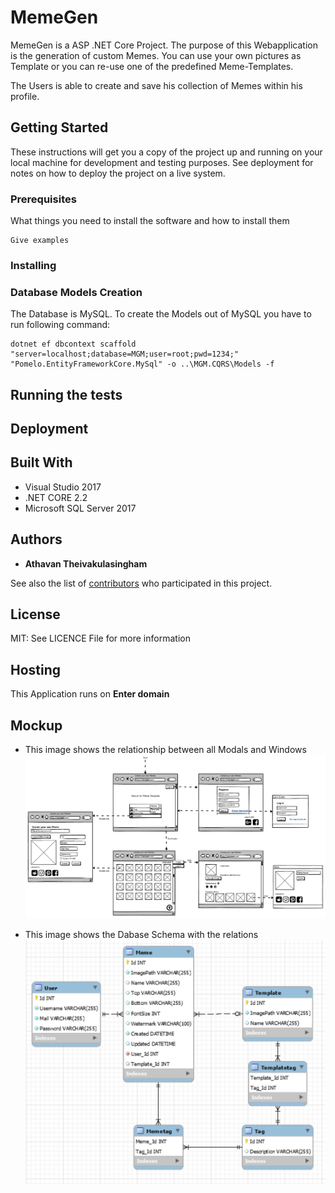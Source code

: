 
# MemeGen

MemeGen is a ASP .NET Core Project. The purpose of this Webapplication is the generation of custom Memes. You can use your own pictures as Template or you can re-use one of the predefined Meme-Templates.  

The Users is able to create and save his collection of Memes within his profile.

## Getting Started

These instructions will get you a copy of the project up and running on your local machine for development and testing purposes. See deployment for notes on how to deploy the project on a live system.

### Prerequisites

What things you need to install the software and how to install them

```
Give examples
```

### Installing

### Database Models Creation

The Database is MySQL. To create the Models out of MySQL you have to run following command:
```
dotnet ef dbcontext scaffold "server=localhost;database=MGM;user=root;pwd=1234;" "Pomelo.EntityFrameworkCore.MySql" -o ..\MGM.CQRS\Models -f
```

## Running the tests

## Deployment

## Built With

- Visual Studio 2017
- .NET CORE 2.2
- Microsoft SQL Server 2017

## Authors

* **Athavan Theivakulasingham**

See also the list of [contributors](https://github.com/Athiiii/MemeGen/contributors) who participated in this project.

## License
MIT: See LICENCE File for more information

## Hosting
This Application runs on **Enter domain**

## Mockup

* This image shows the relationship between all Modals and Windows 
![MockupView](documentation/mockup.png?raw=true "Title")

* This image shows the Dabase Schema with the relations
![DBView](documentation/databaseMockupMySQL.png?raw=true "Title")
